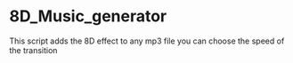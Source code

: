 # 8D_Music_generator
This script adds the 8D effect to any mp3 file you can choose the speed of the transition
